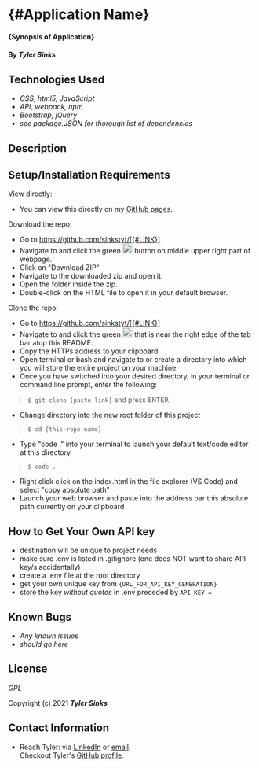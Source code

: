 # {#Application Name}

#### {Synopsis of Application}

#### By _**Tyler Sinks**_

## Technologies Used

* _CSS, html5, JavaScript_
* _API, webpack, npm_
* _Bootstrap, jQuery_
* _see package.JSON for thorough list of dependencies_

## Description

## Setup/Installation Requirements

View directly:
* You can view this directly on my <a href="https://sinkstyt.github.io/[link]" target="_blank">GitHub pages</a>.

Download the repo:
* Go to https://github.com/sinkstyt/[{#LINK}]
* Navigate to and click the green <img src="code.PNG" alt="code" height="20"> button on middle upper right part of webpage.
* Click on "Download ZIP"
* Navigate to the downloaded zip and open it.
* Open the folder inside the zip.
* Double-click on the HTML file to open it in your default browser.

Clone the repo:
* Go to https://github.com/sinkstyt/[{#LINK}]
* Navigate to and click the green <img src="code.PNG" alt="code" height="20"> that is near the right edge of the tab bar atop this README.
* Copy the HTTPs address to your clipboard.
* Open terminal or bash and navigate to or create a directory into which you will store the entire project on your machine.
* Once you have switched into your desired directory, in your terminal or command line prompt, enter the following:
> `$ git clone [paste link]` and press <kbd>ENTER</kdb>
* Change directory into the new root folder of this project
> `$ cd {this-repo-name}`
* Type "code ." into your terminal to launch your default text/code editer at this directory
> `$ code .`
* Right click click on the index.html in the file explorer (VS Code) and select "copy absolute path"
* Launch your web browser and paste into the address bar this absolute path currently on your clipboard

## How to Get Your Own API key
* destination will be unique to project needs
* make sure .env is listed in .gitignore (one does NOT want to share API key/s accidentally)
* create a .env file at the root directory
* get your own unique key from `{URL_FOR_API_KEY_GENERATION}`
* store the key _without quotes_ in .env preceded by `API_KEY = `

## Known Bugs

* _Any known issues_
* _should go here_

## License
_GPL_

Copyright (c) 2021 **_Tyler Sinks_**

## Contact Information
* Reach Tyler: via <a href="https://www.linkedin.com/in/tyler-sinks-93438137/" target="_blank">LinkedIn</a> or <a href="mailto:tyler.sinksa@gmail.com" target="_blank">email</a>.<br>
Checkout Tyler's <a href="https://github.com/sinkstyt" target="_blank">GitHub profile</a>.</li>
